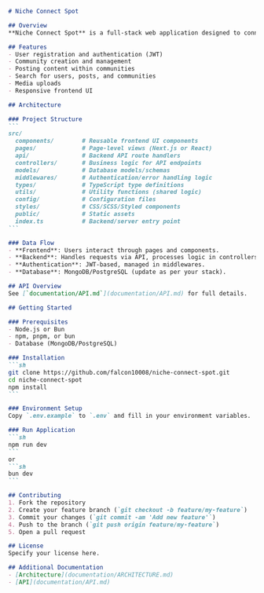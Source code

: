 ````markdown name=README.md
# Niche Connect Spot

## Overview
**Niche Connect Spot** is a full-stack web application designed to connect people with shared niche interests. It enables users to create communities, share posts, and interact with others who have similar passions.

## Features
- User registration and authentication (JWT)
- Community creation and management
- Posting content within communities
- Search for users, posts, and communities
- Media uploads
- Responsive frontend UI

## Architecture

### Project Structure
```
src/
  components/        # Reusable frontend UI components
  pages/             # Page-level views (Next.js or React)
  api/               # Backend API route handlers
  controllers/       # Business logic for API endpoints
  models/            # Database models/schemas
  middlewares/       # Authentication/error handling logic
  types/             # TypeScript type definitions
  utils/             # Utility functions (shared logic)
  config/            # Configuration files
  styles/            # CSS/SCSS/Styled components
  public/            # Static assets
  index.ts           # Backend/server entry point
```

### Data Flow
- **Frontend**: Users interact through pages and components.
- **Backend**: Handles requests via API, processes logic in controllers, stores/retrieves data with models.
- **Authentication**: JWT-based, managed in middlewares.
- **Database**: MongoDB/PostgreSQL (update as per your stack).

## API Overview
See [`documentation/API.md`](documentation/API.md) for full details.

## Getting Started

### Prerequisites
- Node.js or Bun
- npm, pnpm, or bun
- Database (MongoDB/PostgreSQL)

### Installation
```sh
git clone https://github.com/falcon10008/niche-connect-spot.git
cd niche-connect-spot
npm install
```

### Environment Setup
Copy `.env.example` to `.env` and fill in your environment variables.

### Run Application
```sh
npm run dev
```
or
```sh
bun dev
```

## Contributing
1. Fork the repository
2. Create your feature branch (`git checkout -b feature/my-feature`)
3. Commit your changes (`git commit -am 'Add new feature'`)
4. Push to the branch (`git push origin feature/my-feature`)
5. Open a pull request

## License
Specify your license here.

## Additional Documentation
- [Architecture](documentation/ARCHITECTURE.md)
- [API](documentation/API.md)
````
